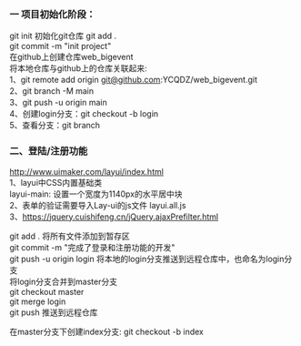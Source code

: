 ### 一 项目初始化阶段：
 git init 初始化git仓库
 git add .  
 git commit -m "init project"     
 在github上创建仓库web_bigevent   
 将本地仓库与github上的仓库关联起来:     
 1、git remote add origin git@github.com:YCQDZ/web_bigevent.git   
 2、git branch -M main   
 3、git push -u origin main   
 4、创建login分支：git checkout -b login     
 5、查看分支：git branch     
 

### 二、登陆/注册功能
http://www.uimaker.com/layui/index.html   
1、layui中CSS内置基础类   
layui-main: 设置一个宽度为1140px的水平居中块   
2、表单的验证需要导入Lay-ui的js文件 layui.all.js   
3、https://jquery.cuishifeng.cn/jQuery.ajaxPrefilter.html   

git add . 将所有文件添加到暂存区   
git commit -m "完成了登录和注册功能的开发"   
git push -u origin login 将本地的login分支推送到远程仓库中，也命名为login分支   
将login分支合并到master分支   
   git checkout master   
   git merge login   
git push 推送到远程仓库    

在master分支下创建index分支: git checkout -b index   
